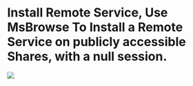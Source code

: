 # Install Remote Service, Use MsBrowse To Install a Remote Service on publicly accessible Shares, with a null session.

![](pic/IRS.gif)

